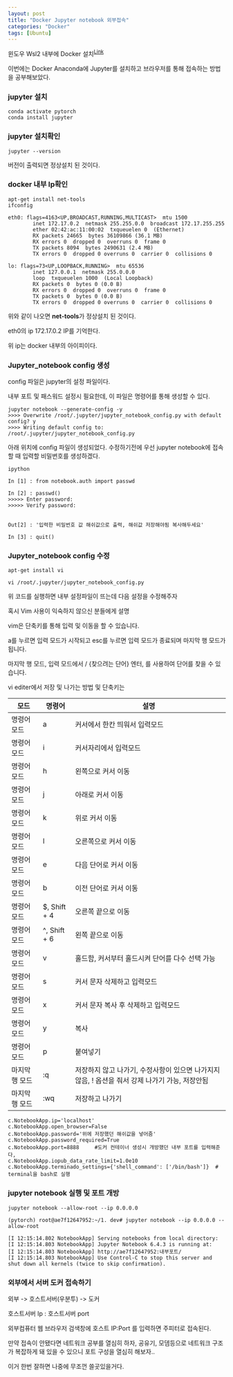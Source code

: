 ```yaml
---
layout: post
title: "Docker Jupyter notebook 외부접속"
categories: "Docker"
tags: [Ubuntu]
---
```


윈도우 Wsl2 내부에 Docker 설치<sup><a href="https://maizer2.github.io/docker/2022/04/04/Windows-Wsl2-docker-내부에-pytorch,-cuda-설치하기.html">Link</a></sup>

이번에는 Docker Anaconda에 Jupyter를 설치하고 브라우저를 통해 접속하는 방법을 공부해보았다.

### jupyter 설치

```ubuntu
conda activate pytorch
conda install jupyter
```

### jupyter 설치확인

```ubuntu
jupyter --version
```

버전이 출력되면 정상설치 된 것이다.

### docker 내부 Ip확인

```ubuntu
apt-get install net-tools
ifconfig
```

```ubuntu
eth0: flags=4163<UP,BROADCAST,RUNNING,MULTICAST>  mtu 1500
        inet 172.17.0.2  netmask 255.255.0.0  broadcast 172.17.255.255
        ether 02:42:ac:11:00:02  txqueuelen 0  (Ethernet)
        RX packets 24665  bytes 36109866 (36.1 MB)
        RX errors 0  dropped 0  overruns 0  frame 0
        TX packets 8094  bytes 2490631 (2.4 MB)
        TX errors 0  dropped 0 overruns 0  carrier 0  collisions 0

lo: flags=73<UP,LOOPBACK,RUNNING>  mtu 65536
        inet 127.0.0.1  netmask 255.0.0.0
        loop  txqueuelen 1000  (Local Loopback)
        RX packets 0  bytes 0 (0.0 B)
        RX errors 0  dropped 0  overruns 0  frame 0
        TX packets 0  bytes 0 (0.0 B)
        TX errors 0  dropped 0 overruns 0  carrier 0  collisions 0
```
위와 같이 나오면 **net-tools**가 정상설치 된 것이다.

eth0의 ip 172.17.0.2 IP를 기억한다.

위 ip는 docker 내부의 아이피이다.

### Jupyter_notebook config 생성

config 파일은 jupyter의 설정 파일이다.

내부 포트 및 패스워드 설정시 필요한데, 이 파일은 명령어를 통해 생성할 수 있다.

```ubuntu
jupyter notebook --generate-config -y
>>>> Overwrite /root/.jupyter/jupyter_notebook_config.py with default config? y
>>>> Writing default config to: /root/.jupyter/jupyter_notebook_config.py
```

아래 위치에 config 파일이 생성되었다. 수정하기전에 우선 jupyter notebook에 접속할 때 입력할 비밀번호를 생성하겠다.

```ubuntu
ipython
```

```ipython
In [1] : from notebook.auth import passwd

In [2] : passwd()
>>>>> Enter password:
>>>>> Verify password:


Out[2] : '입력한 비밀번호 값 해쉬값으로 출력, 해쉬값 저장해야됨 복사해두세요'

In [3] : quit()
```

### Jupyter_notebook config 수정

```ubuntu
apt-get install vi

vi /root/.jupyter/jupyter_notebook_config.py
```

위 코드를 실행하면 내부 설정파일이 뜨는데 다음 설정을 수정해주자

혹시 Vim 사용이 익숙하지 않으신 분들에게 설명

vim은 단축키를 통해 입력 및 이동을 할 수 있습니다.

a를 누르면 입력 모드가 시작되고 esc를 누르면 입력 모드가 종료되며 마지막 행 모드가 됩니다.

마지막 행 모드, 입력 모드에서 / {찾으려는 단어} 엔터, 를 사용하여 단어를 찾을 수 있습니다.

 vi editer에서 저장 및 나가는 방법 및 단축키는

|모드|명령어|설명|
|---|---|---|
|명령어 모드|a|커서에서 한칸 띄워서 입력모드|
|명령어 모드|i|커서자리에서 입력모드|
|명령어 모드|h|왼쪽으로 커서 이동|
|명령어 모드|j|아래로 커서 이동|
|명령어 모드|k|위로 커서 이동|
|명령어 모드|l|오른쪽으로 커서 이동|
|명령어 모드|e|다음 단어로 커서 이동|
|명령어 모드|b|이전 단어로 커서 이동|
|명령어 모드|$, Shift + 4|오른쪽 끝으로 이동|
|명령어 모드|^, Shift + 6|왼쪽 끝으로 이동|
|명령어 모드|v|홀드함, 커서부터 홀드시켜 단어를 다수 선택 가능|
|명령어 모드|s|커서 문자 삭제하고 입력모드|
|명령어 모드|x|커서 문자 복사 후 삭제하고 입력모드|
|명령어 모드|y|복사|
|명령어 모드|p|붙여넣기|
|마지막 행 모드|:q|저장하지 않고 나가기, 수정사항이 있으면 나가지지 않음, ! 옵션을 줘서 강제 나가기 가능, 저장안됨|
|마지막 행 모드|:wq|저장하고 나가기|


```ubuntu
c.NotebookApp.ip='localhost'
c.NotebookApp.open_browser=False
c.NotebookApp.password='위에 저장했던 해쉬값을 넣어줌'
c.NotebookApp.password_required=True
c.NotebookApp.port=8888     #도커 컨테이너 생성시 개방했던 내부 포트를 입력해준다, 
c.NotebookApp.iopub_data_rate_limit=1.0e10  
c.NotebookApp.terminado_settings={'shell_command': ['/bin/bash']}  # terminal을 bash로 실행
```

### jupyter notebook 실행 및 포트 개방

```ubuntu
jupyter notebook --allow-root --ip 0.0.0.0
```


```ubuntu
(pytorch) root@ae7f12647952:~/1. dev# jupyter notebook --ip 0.0.0.0 --allow-root

[I 12:15:14.802 NotebookApp] Serving notebooks from local directory: 
[I 12:15:14.803 NotebookApp] Jupyter Notebook 6.4.3 is running at:
[I 12:15:14.803 NotebookApp] http://ae7f12647952:내부포트/
[I 12:15:14.803 NotebookApp] Use Control-C to stop this server and shut down all kernels (twice to skip confirmation).
```

### 외부에서 서버 도커 접속하기

외부 -> 호스트서버(우분투) -> 도커

호스트서버 Ip : 호스트서버 port

외부컴퓨터 웹 브라우저 검색창에 호스트 IP:Port 를 입력하면 주피터로 접속된다.

만약 접속이 안됐다면 네트워크 공부를 열심히 하자, 공유기, 모뎀등으로 네트워크 구조가 복잡하게 돼 있을 수 있으니 포트 구성을 열심히 해보자..

이거 한번 잘하면 나중에 무조껀 쓸곳있을거다.
